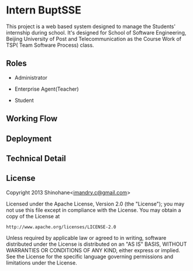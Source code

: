 Intern BuptSSE
==============

This project is a web based system designed to manage the Students'
internship during school. It's designed for School of Software Engineering,
Beijing University of Post and Telecommunication as the Course Work of TSP(
Team Software Process) class.

Roles
-----

* Administrator

* Enterprise Agent(Teacher)

* Student

Working Flow
------------

Deployment
----------

Technical Detail
----------------

License
-------

Copyright 2013 Shinohane&lt;imandry.c@gmail.com&gt;

Licensed under the Apache License, Version 2.0 (the "License");
you may not use this file except in compliance with the License.
You may obtain a copy of the License at

    http://www.apache.org/licenses/LICENSE-2.0

Unless required by applicable law or agreed to in writing, software
distributed under the License is distributed on an "AS IS" BASIS,
WITHOUT WARRANTIES OR CONDITIONS OF ANY KIND, either express or implied.
See the License for the specific language governing permissions and
limitations under the License.
